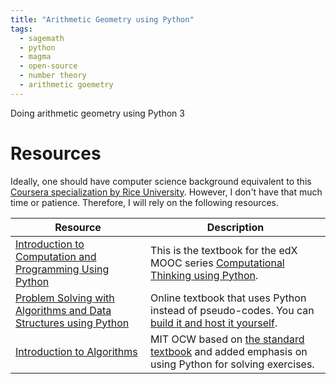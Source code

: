 ```yaml
---
title: "Arithmetic Geometry using Python"
tags:
  - sagemath
  - python
  - magma
  - open-source
  - number theory
  - arithmetic goemetry
---
```

Doing arithmetic geometry using Python 3

# Resources

Ideally, one should have computer science background equivalent to this [Coursera specialization by Rice University](https://online.rice.edu/courses/computer-fundamentals/). However, I don't have that much time or patience. Therefore, I will rely on the following resources.

| Resource | Description |
| --------- | ----- |
| [Introduction to Computation and Programming Using Python](https://mitpress.mit.edu/books/introduction-computation-and-programming-using-python-third-edition) | This is the textbook for the edX MOOC series [Computational Thinking using Python](https://www.edx.org/xseries/mitx-computational-thinking-using-python).|
| [Problem Solving with Algorithms and Data Structures using Python](https://runestone.academy/runestone/books/published/pythonds/index.html) | Online textbook that uses Python instead of pseudo-codes. You can [build it and host it yourself](https://github.com/RunestoneInteractive/pythonds).|
| [Introduction to Algorithms](http://ocw.mit.edu/6-006F11) | MIT OCW based on [the standard textbook](https://mitpress.mit.edu/books/introduction-algorithms-third-edition) and added emphasis on using Python for solving exercises.|

